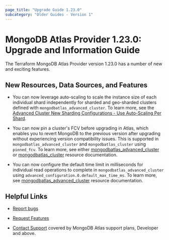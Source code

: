 ```yaml
---
page_title: "Upgrade Guide 1.23.0"
subcategory: "Older Guides - Version 1"
---
```


# MongoDB Atlas Provider 1.23.0: Upgrade and Information Guide

The Terraform MongoDB Atlas Provider version 1.23.0 has a number of new and exciting features.

## New Resources, Data Sources, and Features

- You can now leverage auto-scaling to scale the instance size of each individual shard independently for sharded and geo-sharded clusters defined with `mongodbatlas_advanced_cluster`. To learn more, see the [Advanced Cluster New Sharding Configurations - Use Auto-Scaling Per Shard](https://registry.terraform.io/providers/mongodb/mongodbatlas/latest/docs/guides/advanced-cluster-new-sharding-schema#use-auto-scaling-per-shard).

- You can now pin a cluster's FCV before upgrading in Atlas, which enables you to revert MongoDB to the previous version after upgrading without experiencing version compatibility issues. This is supported in `mongodbatlas_advanced_cluster` and `mongodbatlas_cluster` using `pinned_fcv`. To learn more, see either [mongodbatlas_advanced_cluster](https://registry.terraform.io/providers/mongodb/mongodbatlas/latest/docs/resources/advanced_cluster) or [mongodbatlas_cluster](https://registry.terraform.io/providers/mongodb/mongodbatlas/latest/docs/resources/cluster) resource documentation.

- You can now configure the default time limit in milliseconds for individual read operations to complete in `mongodbatlas_advanced_cluster` using `advanced_configuration.0.default_max_time_ms`. To learn more, see [mongodbatlas_advanced_cluster](https://registry.terraform.io/providers/mongodb/mongodbatlas/latest/docs/resources/advanced_cluster) resource documentation.


## Helpful Links

* [Report bugs](https://github.com/mongodb/terraform-provider-mongodbatlas/issues)

* [Request Features](https://feedback.mongodb.com/forums/924145-atlas?category_id=370723)

* [Contact Support](https://docs.atlas.mongodb.com/support/) covered by MongoDB Atlas support plans, Developer and above.
